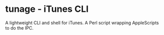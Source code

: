 # tunage - iTunes CLI

A lightweight CLI and shell for iTunes. A Perl script wrapping AppleScripts to do the IPC.
